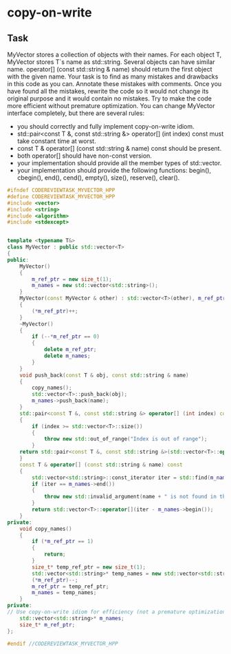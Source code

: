 # copy-on-write
## Task
MyVector stores a collection of objects with their names. For each object T, MyVector stores T`s name as std::string. Several objects can have similar name.
operator[] (const std::string & name) should return the first object with the given name.
Your task is to find as many mistakes and drawbacks in this code as you can. Annotate these mistakes with comments.
Once you have found all the mistakes, rewrite the code so it would not change its original purpose and it would contain no mistakes. Try to make the code more efficient without premature optimization.
You can change MyVector interface completely, but there are several rules:
- you should correctly and fully implement copy-on-write idiom.
- std::pair<const T &, const std::string &> operator[] (int index) const must take constant time at worst.
- const T & operator[] (const std::string & name) const should be present.
- both operator[] should have non-const version.
- your implementation should provide all the member types of std::vector.
- your implementation should provide the following functions: begin(), cbegin(), end(), cend(), empty(), size(), reserve(), clear().
```cpp
#ifndef CODEREVIEWTASK_MYVECTOR_HPP
#define CODEREVIEWTASK_MYVECTOR_HPP
#include <vector>
#include <string>
#include <algorithm>
#include <stdexcept>


template <typename T&>
class MyVector : public std::vector<T>
{
public:
	MyVector()
	{
		m_ref_ptr = new size_t(1);
		m_names = new std::vector<std::string>();
	}
	MyVector(const MyVector & other) : std::vector<T>(other), m_ref_ptr(other.m_ref_ptr), m_names(other.m_names)
	{
		(*m_ref_ptr)++;
	}
	~MyVector()
	{
		if (--*m_ref_ptr == 0)
		{
			delete m_ref_ptr;
			delete m_names;
		}
	}
	void push_back(const T & obj, const std::string & name)
	{
		copy_names();
		std::vector<T>::push_back(obj);
		m_names->push_back(name);
	}
	std::pair<const T &, const std::string &> operator[] (int index) const
	{
		if (index >= std::vector<T>::size())
		{
			throw new std::out_of_range("Index is out of range");
		}
	return std::pair<const T &, const std::string &>(std::vector<T>::operator[] (index), (*m_names)[index]);
	}
	const T & operator[] (const std::string & name) const
	{
		std::vector<std::string>::const_iterator iter = std::find(m_names->begin(), m_names->end(), name);
		if (iter == m_names->end())
		{
			throw new std::invalid_argument(name + " is not found in the MyVector");
		}
		return std::vector<T>::operator[](iter - m_names->begin());
	}
private:
	void copy_names()
	{	
		if (*m_ref_ptr == 1)
		{
			return;
		}
		size_t* temp_ref_ptr = new size_t(1);
		std::vector<std::string>* temp_names = new std::vector<std::string>(*m_names);
		(*m_ref_ptr)--;
		m_ref_ptr = temp_ref_ptr;
		m_names = temp_names;
	}
private:
// Use copy-on-write idiom for efficiency (not a premature optimization)
	std::vector<std::string>* m_names;
	size_t* m_ref_ptr;
};

#endif //CODEREVIEWTASK_MYVECTOR_HPP
```

